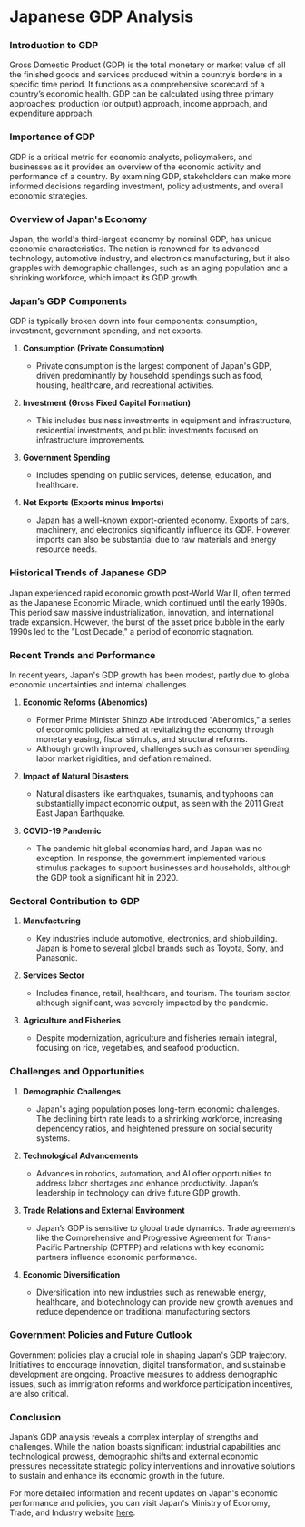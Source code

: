 # Japanese GDP Analysis

### Introduction to GDP
Gross Domestic Product (GDP) is the total monetary or market value of all the finished goods and services produced within a country’s borders in a specific time period. It functions as a comprehensive scorecard of a country’s economic health. GDP can be calculated using three primary approaches: production (or output) approach, income approach, and expenditure approach. 

### Importance of GDP
GDP is a critical metric for economic analysts, policymakers, and businesses as it provides an overview of the economic activity and performance of a country. By examining GDP, stakeholders can make more informed decisions regarding investment, policy adjustments, and overall economic strategies. 

### Overview of Japan's Economy
Japan, the world's third-largest economy by nominal GDP, has unique economic characteristics. The nation is renowned for its advanced technology, automotive industry, and electronics manufacturing, but it also grapples with demographic challenges, such as an aging population and a shrinking workforce, which impact its GDP growth.

### Japan’s GDP Components
GDP is typically broken down into four components: consumption, investment, government spending, and net exports.

1. **Consumption (Private Consumption)**
    - Private consumption is the largest component of Japan's GDP, driven predominantly by household spendings such as food, housing, healthcare, and recreational activities.
    
2. **Investment (Gross Fixed Capital Formation)**
    - This includes business investments in equipment and infrastructure, residential investments, and public investments focused on infrastructure improvements.
    
3. **Government Spending**
    - Includes spending on public services, defense, education, and healthcare.
    
4. **Net Exports (Exports minus Imports)**
    - Japan has a well-known export-oriented economy. Exports of cars, machinery, and electronics significantly influence its GDP. However, imports can also be substantial due to raw materials and energy resource needs.

### Historical Trends of Japanese GDP
Japan experienced rapid economic growth post-World War II, often termed as the Japanese Economic Miracle, which continued until the early 1990s. This period saw massive industrialization, innovation, and international trade expansion. However, the burst of the asset price bubble in the early 1990s led to the "Lost Decade," a period of economic stagnation.

### Recent Trends and Performance
In recent years, Japan's GDP growth has been modest, partly due to global economic uncertainties and internal challenges. 

1. **Economic Reforms (Abenomics)**
    - Former Prime Minister Shinzo Abe introduced "Abenomics," a series of economic policies aimed at revitalizing the economy through monetary easing, fiscal stimulus, and structural reforms. 
    - Although growth improved, challenges such as consumer spending, labor market rigidities, and deflation remained.
    
2. **Impact of Natural Disasters**
    - Natural disasters like earthquakes, tsunamis, and typhoons can substantially impact economic output, as seen with the 2011 Great East Japan Earthquake.

3. **COVID-19 Pandemic**
    - The pandemic hit global economies hard, and Japan was no exception. In response, the government implemented various stimulus packages to support businesses and households, although the GDP took a significant hit in 2020.
    
### Sectoral Contribution to GDP
1. **Manufacturing**
    - Key industries include automotive, electronics, and shipbuilding. Japan is home to several global brands such as Toyota, Sony, and Panasonic.
    
2. **Services Sector**
    - Includes finance, retail, healthcare, and tourism. The tourism sector, although significant, was severely impacted by the pandemic.
    
3. **Agriculture and Fisheries**
    - Despite modernization, agriculture and fisheries remain integral, focusing on rice, vegetables, and seafood production.

### Challenges and Opportunities
1. **Demographic Challenges**
    - Japan's aging population poses long-term economic challenges. The declining birth rate leads to a shrinking workforce, increasing dependency ratios, and heightened pressure on social security systems.

2. **Technological Advancements**
    - Advances in robotics, automation, and AI offer opportunities to address labor shortages and enhance productivity. Japan’s leadership in technology can drive future GDP growth.

3. **Trade Relations and External Environment**
    - Japan’s GDP is sensitive to global trade dynamics. Trade agreements like the Comprehensive and Progressive Agreement for Trans-Pacific Partnership (CPTPP) and relations with key economic partners influence economic performance.
    
4. **Economic Diversification**
    - Diversification into new industries such as renewable energy, healthcare, and biotechnology can provide new growth avenues and reduce dependence on traditional manufacturing sectors.

### Government Policies and Future Outlook
Government policies play a crucial role in shaping Japan's GDP trajectory. Initiatives to encourage innovation, digital transformation, and sustainable development are ongoing. Proactive measures to address demographic issues, such as immigration reforms and workforce participation incentives, are also critical.

### Conclusion
Japan’s GDP analysis reveals a complex interplay of strengths and challenges. While the nation boasts significant industrial capabilities and technological prowess, demographic shifts and external economic pressures necessitate strategic policy interventions and innovative solutions to sustain and enhance its economic growth in the future.

For more detailed information and recent updates on Japan's economic performance and policies, you can visit Japan's Ministry of Economy, Trade, and Industry website [here](https://www.meti.go.jp/english/).